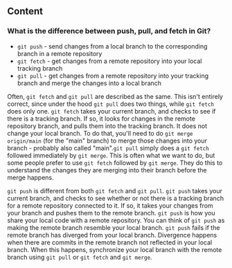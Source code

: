 ## Content

### What is the difference between push, pull, and fetch in Git?

- `git push` - send changes from a local branch to the corresponding branch in a remote repository
- `git fetch` - get changes from a remote repository into your local tracking branch
- `git pull` - get changes from a remote repository into your tracking branch and merge the changes into a local branch

Often, `git fetch` and `git pull` are described as the same. This isn't entirely correct, since under the hood `git pull` does two things, while `git fetch` does only one. `git fetch` takes your current branch, and checks to see if there is a tracking branch. If so, it looks for changes in the remote repository branch, and pulls them into the tracking branch. It does not change your local branch. To do that, you'll need to do `git merge origin/main` (for the "main" branch) to merge those changes into your branch - probably also called "main".`git pull` simply does a `git fetch` followed immediately by `git merge`. This is often what we want to do, but some people prefer to use `git fetch` followed by `git merge`. They do this to understand the changes they are merging into their branch before the merge happens.

`git push` is different from both `git fetch` and `git pull`. `git push` takes your current branch, and checks to see whether or not there is a tracking branch for a remote repository connected to it. If so, it takes your changes from your branch and pushes them to the remote branch. `git push` is how you share your local code with a remote repository. You can think of `git push` as making the remote branch resemble your local branch. `git push` fails if the remote branch has diverged from your local branch. Divergence happens when there are commits in the remote branch not reflected in your local branch. When this happens, synchronize your local branch with the remote branch using `git pull` or `git fetch` and `git merge`.
